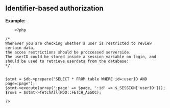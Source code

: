 
Identifier-based authorization
-------

**Example:**



    	<?php

	/* 
	Whenever you are checking whether a user is restricted to review certain data,
	the acces restrictions should be proccessed serverside.
	The userID could be stored inside a session variable on login, and should be used to retrieve userdata from the database:
	*/
	

	$stmt = $db->prepare("SELECT * FROM table WHERE id=:userID AND page=:page");
	$stmt->execute(array(':page' => $page, ':id' => $_SESSION['userID']));
	$rows = $stmt->fetchAll(PDO::FETCH_ASSOC);
	
	?>


	
